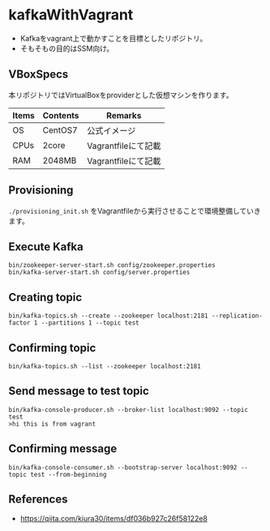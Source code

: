 # kafkaWithVagrant

* Kafkaをvagrant上で動かすことを目標としたリポジトリ。
* そもそもの目的はSSM向け。

## VBoxSpecs
本リポジトリではVirtualBoxをproviderとした仮想マシンを作ります。

|Items|Contents|Remarks|
|----|----|----|
|OS|CentOS7|公式イメージ|
|CPUs|2core|Vagrantfileにて記載|
|RAM|2048MB|Vagrantfileにて記載|

## Provisioning
`./provisioning_init.sh` をVagrantfileから実行させることで環境整備していきます。

## Execute Kafka
```
bin/zookeeper-server-start.sh config/zookeeper.properties
bin/kafka-server-start.sh config/server.properties
```

## Creating topic
```
bin/kafka-topics.sh --create --zookeeper localhost:2181 --replication-factor 1 --partitions 1 --topic test
```

## Confirming topic
```
bin/kafka-topics.sh --list --zookeeper localhost:2181
```

## Send message to test topic
```
bin/kafka-console-producer.sh --broker-list localhost:9092 --topic test
>hi this is from vagrant
```

## Confirming message 
```
bin/kafka-console-consumer.sh --bootstrap-server localhost:9092 --topic test --from-beginning
```

## References
* https://qiita.com/kiura30/items/df036b927c26f58122e8